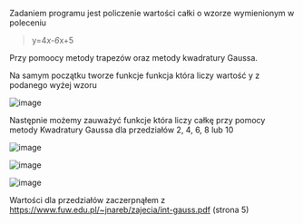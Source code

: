 Zadaniem programu jest policzenie wartości całki o wzorze wymienionym w poleceniu
> y=4*x-6*x+5

Przy pomoocy metody trapezów oraz metody kwadratury Gaussa.

Na samym początku tworze funkcje funkcja która liczy wartość y z podanego wyżej wzoru

![image](https://user-images.githubusercontent.com/80325475/144882377-2343d0c1-374f-4cbe-89a6-bcb20e4e21a9.png)

Następnie możemy zauważyć funkcje która liczy całkę przy pomocy metody Kwadratury Gaussa dla przedziałów 2, 4, 6, 8 lub 10

![image](https://user-images.githubusercontent.com/80325475/144882829-f8642e18-d6e3-4d96-96b7-44b94e478496.png)

![image](https://user-images.githubusercontent.com/80325475/144882872-6ea14335-a2c3-4632-bad3-9fcd5581ef8e.png)

![image](https://user-images.githubusercontent.com/80325475/144883107-30ae8b92-fbe0-40da-bd29-793937c40f7b.png)

Wartości dla przedziałów zaczerpnąłem z https://www.fuw.edu.pl/~jnareb/zajecia/int-gauss.pdf (strona 5)
